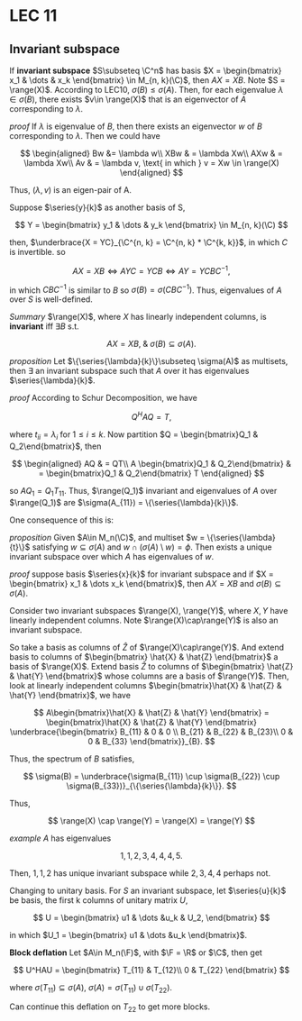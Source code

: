 # LEC 11
## Invariant subspace


If **invariant subspace** $S\subseteq \C^n$ has basis $X = \begin{bmatrix} x_1 & \dots & x_k \end{bmatrix} \in M_{n, k}(\C)$, then $AX=XB$. Note $S = \range(X)$. According to LEC10, $\sigma(B)\le \sigma(A)$. Then, for each eigenvalue $\lambda \in \sigma(B)$, there exists $v\in \range(X)$ that is an eigenvector of $A$ corresponding to $\lambda$.

*proof*
If $\lambda$ is eigenvalue of $B$, then there exists an eigenvector $w$ of $B$ corresponding to $\lambda$. Then we could have

$$
\begin{aligned}
    Bw &= \lambda w\\
    XBw & = \lambda Xw\\
    AXw & = \lambda Xw\\
    Av & = \lambda v, \text{ in which } v = Xw \in \range(X)
\end{aligned}
$$

Thus, $(\lambda, v)$ is an eigen-pair of A.


Suppose $\series{y}{k}$ as another basis of S, 

$$
Y = \begin{bmatrix} y_1 & \dots & y_k \end{bmatrix} \in M_{n, k}(\C)
$$

then, $\underbrace{X = YC}_{\C^{n, k} = \C^{n, k} * \C^{k, k}}$, in which $C$ is invertible. so 

$$
AX = XB \Longleftrightarrow AYC = YCB \Longleftrightarrow AY = YCBC^{-1},
$$

in which $CBC^{-1}$ is similar to $B$ so $\sigma(B) = \sigma(CBC^{-1})$. Thus, eigenvalues of $A$ over $S$ is well-defined.

*Summary*
$\range(X)$, where $X$ has linearly independent columns, is **invariant** iff $\exists B$ s.t. 

$$
AX = XB, \;\& \; \sigma(B) \subseteq \sigma(A).
$$

*proposition*
Let $\{\series{\lambda}{k}\}\subseteq \sigma(A)$ as multisets, then $\exists$ an invariant subspace such that $A$ over it has eigenvalues $\series{\lambda}{k}$.


*proof*
According to Schur Decomposition, we have

$$
Q^HAQ = T,
$$

where $t_{ii} = \lambda_i$ for $1\le i \le k$. Now partition $Q = \begin{bmatrix}Q_1 & Q_2\end{bmatrix}$, then 

$$
\begin{aligned}
    AQ & = QT\\
    A \begin{bmatrix}Q_1 & Q_2\end{bmatrix} & = \begin{bmatrix}Q_1 & Q_2\end{bmatrix}  T
\end{aligned}
$$

so $AQ_1 = Q_1 T_{11}$. Thus, $\range(Q_1)$ invariant and eigenvalues of $A$ over $\range(Q_1)$ are $\sigma(A_{11}) = \{\series{\lambda}{k}\}$.


One consequence of this is:

*proposition*
Given $A\in M_n(\C)$, and multiset $w = \{\series{\lambda}{t}\}$ satisfying $w\subseteq \sigma(A)$ and $w \cap (\sigma(A)\setminus w) = \phi$. Then exists a unique invariant subspace over which $A$ has eigenvalues of $w$.



*proof*
suppose basis $\series{x}{k}$ for invariant subspace and if $X = \begin{bmatrix} x_1 & \dots x_k \end{bmatrix}$, then $AX = XB$ and $\sigma(B) \subseteq \sigma(A)$.

Consider two invariant subspaces $\range(X), \range(Y)$, where $X, Y$ have linearly independent columns. Note $\range(X)\cap\range(Y)$ is also an invariant subspace.

So take a basis as columns of $\hat{Z}$ of $\range(X)\cap\range(Y)$. And extend basis to columns of $\begin{bmatrix} \hat{X} & \hat{Z} \end{bmatrix}$ a basis of $\range(X)$. Extend basis $\hat{Z}$ to columns of $\begin{bmatrix} \hat{Z} & \hat{Y} \end{bmatrix}$ whose columns are a basis of $\range(Y)$. Then, look at linearly independent columns $\begin{bmatrix}\hat{X} & \hat{Z} & \hat{Y} \end{bmatrix}$, we have

$$
A\begin{bmatrix}\hat{X} & \hat{Z} & \hat{Y} \end{bmatrix} = \begin{bmatrix}\hat{X} & \hat{Z} & \hat{Y} \end{bmatrix} \underbrace{\begin{bmatrix} B_{11} & 0 & 0 \\ B_{21} & B_{22} & B_{23}\\ 0 & 0 & B_{33} \end{bmatrix}}_{B}.
$$

Thus, the spectrum of $B$ satisfies,

$$
\sigma(B) = \underbrace{\sigma(B_{11}) \cup \sigma(B_{22}) \cup \sigma(B_{33})}_{\{\series{\lambda}{k}\}}.
$$

Thus, 

$$
\range(X) \cap \range(Y) = \range(X) = \range(Y)
$$


*example*
$A$ has eigenvalues 

$$
1, 1, 2, 3, 4, 4, 4, 5.
$$

Then, $1, 1, 2$ has unique invariant subspace while $2,3,4,4$ perhaps not.



Changing to unitary basis. For $S$ an invariant subspace, let $\series{u}{k}$ be basis, the first k columns of unitary matrix $U$, 

$$
U = \begin{bmatrix}
    u1 & \dots &u_k & U_2,
\end{bmatrix}
$$

in which $U_1 = \begin{bmatrix} u1 & \dots &u_k \end{bmatrix}$.

**Block deflation**
Let $A\in M_n(\F)$, with $\F = \R$ or $\C$, then get 

$$
U^HAU = \begin{bmatrix}
    T_{11} & T_{12}\\ 0 & T_{22}
\end{bmatrix}
$$

where $\sigma(T_{11}) \subseteq \sigma(A)$, $\sigma(A) = \sigma(T_{11}) \cup \sigma(T_{22})$.

Can continue this deflation on $T_{22}$ to get more blocks.